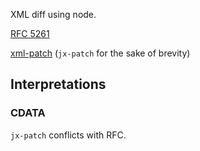 XML diff using node.

[RFC 5261](https://tools.ietf.org/html/rfc5261)

[xml-patch](https://github.com/dnault/xml-patch) (`jx-patch` for the sake of brevity)


## Interpretations


### CDATA

`jx-patch` conflicts with RFC.
